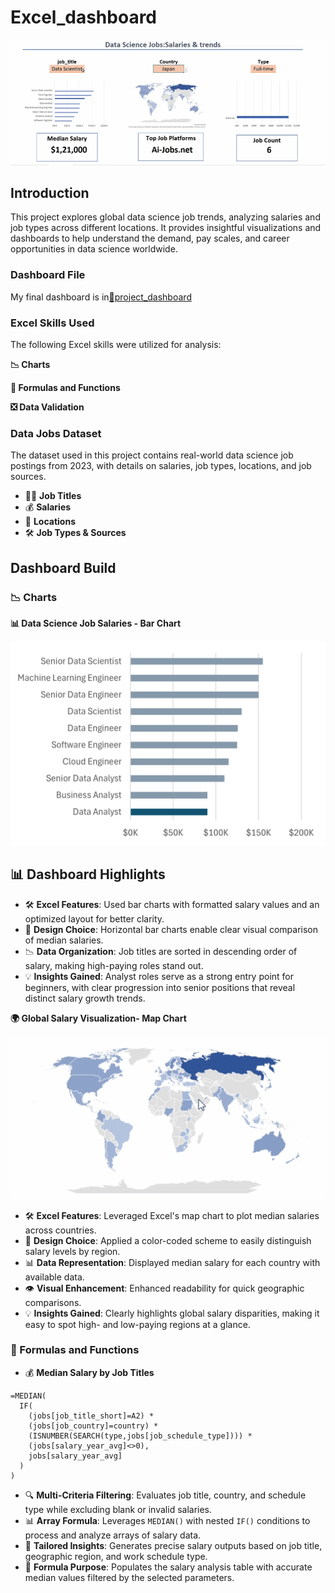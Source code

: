 # Excel_dashboard
![Data Science Jobs](Asset/Main_project.gif)

## Introduction
This project explores global data science job trends, analyzing salaries and job types across different locations. 
It provides insightful visualizations and dashboards to help understand the demand, pay scales, and career opportunities in data science worldwide.

### Dashboard File
My final dashboard is in[📂project_dashboard](https://github.com/AbhijitDass123/Excel_dashboard/raw/main/Asset/Excel_project.xlsx)

### Excel Skills Used
The following Excel skills were utilized for analysis:

**📉 Charts**

**🧮 Formulas and Functions**

**❎ Data Validation**

### Data Jobs Dataset
The dataset used in this project contains real-world data science job postings from 2023, with details on salaries, job types, locations, and job sources.

- 👨‍💼 **Job Titles**  
- 💰 **Salaries**  
- 📍 **Locations**  
- 🛠️ **Job Types & Sources**

## Dashboard Build
### 📉 Charts
**📊 Data Science Job Salaries - Bar Chart**

![Dashboard Preview](Asset/1_Salary_Dashboard_Chart1.png)
## 📊 Dashboard Highlights  

- 🛠️ **Excel Features**: Used bar charts with formatted salary values and an optimized layout for better clarity.  
- 🎨 **Design Choice**: Horizontal bar charts enable clear visual comparison of median salaries.  
- 📉 **Data Organization**: Job titles are sorted in descending order of salary, making high-paying roles stand out.  
- 💡 **Insights Gained**: Analyst roles serve as a strong entry point for beginners, with clear progression into senior positions that reveal distinct salary growth trends.

**🌍 Global Salary Visualization- Map Chart**
  
![Data Science Jobs](Asset/project_map.gif)

- 🛠️ **Excel Features**: Leveraged Excel's map chart to plot median salaries across countries.  
- 🎨 **Design Choice**: Applied a color-coded scheme to easily distinguish salary levels by region.  
- 📊 **Data Representation**: Displayed median salary for each country with available data.  
- 👁️ **Visual Enhancement**: Enhanced readability for quick geographic comparisons.  
- 💡 **Insights Gained**: Clearly highlights global salary disparities, making it easy to spot high- and low-paying regions at a glance.

### 🧮 Formulas and Functions  

- 💰 **Median Salary by Job Titles**  
```excel
=MEDIAN(
  IF(
    (jobs[job_title_short]=A2) *
    (jobs[job_country]=country) *
    (ISNUMBER(SEARCH(type,jobs[job_schedule_type]))) *
    (jobs[salary_year_avg]<>0),
    jobs[salary_year_avg]
  )
)
```

- 🔍 **Multi-Criteria Filtering**: Evaluates job title, country, and schedule type while excluding blank or invalid salaries.  
- 📊 **Array Formula**: Leverages `MEDIAN()` with nested `IF()` conditions to process and analyze arrays of salary data.  
- 🎯 **Tailored Insights**: Generates precise salary outputs based on job title, geographic region, and work schedule type.  
- 🔢 **Formula Purpose**: Populates the salary analysis table with accurate median values filtered by the selected parameters.  


